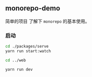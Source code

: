 ## monorepo-demo

简单的项目 了解下 `monorepo` 的基本使用。



### 启动

```bash
cd ./packages/serve
yarn run start:watch

cd ../web

yarn run dev

```

